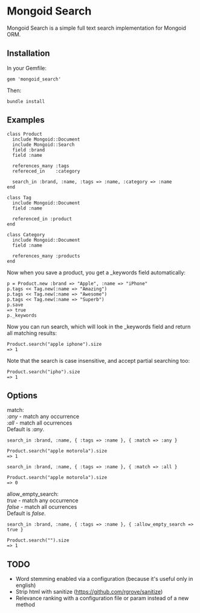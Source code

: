 Mongoid Search
============

Mongoid Search is a simple full text search implementation for Mongoid ORM.

Installation
--------

In your Gemfile:

    gem 'mongoid_search'
  
Then:
  
    bundle install

Examples
--------

    class Product
      include Mongoid::Document
      include Mongoid::Search
      field :brand
      field :name

      references_many :tags
      refereced_in    :category
      
      search_in :brand, :name, :tags => :name, :category => :name
    end

    class Tag
      include Mongoid::Document
      field :name

      referenced_in :product
    end
    
    class Category
      include Mongoid::Document
      field :name

      references_many :products
    end

Now when you save a product, you get a _keywords field automatically:
    
    p = Product.new :brand => "Apple", :name => "iPhone"
    p.tags << Tag.new(:name => "Amazing")
    p.tags << Tag.new(:name => "Awesome")
    p.tags << Tag.new(:name => "Superb")
    p.save
    => true
    p._keywords
    
Now you can run search, which will look in the _keywords field and return all matching results:

    Product.search("apple iphone").size
    => 1
    
Note that the search is case insensitive, and accept partial searching too:

    Product.search("ipho").size
    => 1
    
Options
-------

match:  
  _:any_ - match any occurrence  
  _:all_ - match all ocurrences  
  Default is _:any_.

    search_in :brand, :name, { :tags => :name }, { :match => :any }
    
    Product.search("apple motorola").size
    => 1

    search_in :brand, :name, { :tags => :name }, { :match => :all }
    
    Product.search("apple motorola").size
    => 0
    
allow_empty_search:  
  _true_ - match any occurrence  
  _false_ - match all ocurrences  
  Default is _false_.

    search_in :brand, :name, { :tags => :name }, { :allow_empty_search => true }
    
    Product.search("").size
    => 1
    
TODO
----

* Word stemming enabled via a configuration (because it's useful only in english)
* Strip html with sanitize (https://github.com/rgrove/sanitize)
* Relevance ranking with a configuration file or param instead of a new method
